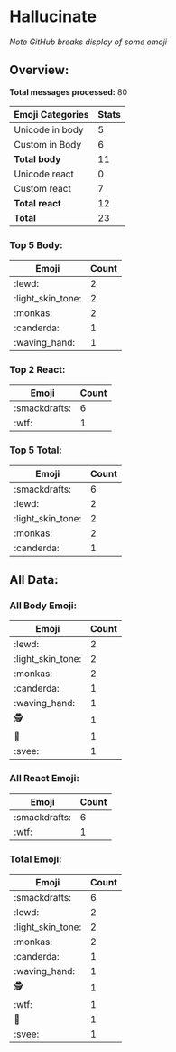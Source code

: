 # Hallucinate

*Note GitHub breaks display of some emoji*

## Overview:

**Total messages processed:** 80

Emoji Categories | Stats
-------|--------
Unicode in body | 5
Custom in Body | 6
**Total body** | 11
Unicode react | 0
Custom react | 7
**Total react** | 12
**Total** | 23

### Top 5 Body:

Emoji | Count
-------|--------
:lewd: | 2
:light_skin_tone: | 2
:monkas: | 2
:canderda: | 1
:waving_hand: | 1

### Top 2 React:

Emoji | Count
-------|--------
:smackdrafts: | 6
:wtf: | 1

### Top 5 Total:

Emoji | Count
-------|--------
:smackdrafts: | 6
:lewd: | 2
:light_skin_tone: | 2
:monkas: | 2
:canderda: | 1

## All Data:

### All Body Emoji:

Emoji | Count
-------|--------
:lewd: | 2
:light_skin_tone: | 2
:monkas: | 2
:canderda: | 1
:waving_hand: | 1
:detective: | 1
:pouting_face: | 1
:svee: | 1

### All React Emoji:

Emoji | Count
-------|--------
:smackdrafts: | 6
:wtf: | 1

### Total Emoji:

Emoji | Count
-------|--------
:smackdrafts: | 6
:lewd: | 2
:light_skin_tone: | 2
:monkas: | 2
:canderda: | 1
:waving_hand: | 1
:detective: | 1
:wtf: | 1
:pouting_face: | 1
:svee: | 1

